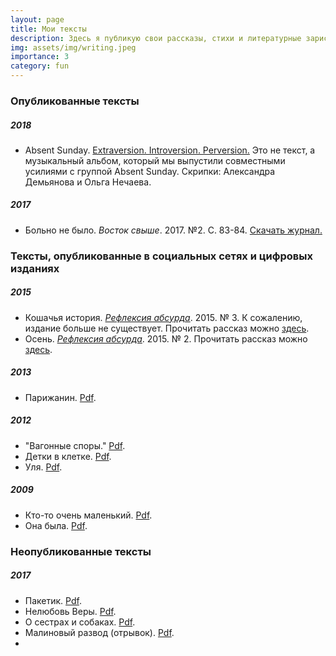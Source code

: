```yaml
---
layout: page
title: Мои тексты
description: Здесь я публикую свои рассказы, стихи и литературные зарисовки  
img: assets/img/writing.jpeg
importance: 3
category: fun
---
```


### Опубликованные тексты

##### 2018
- Absent Sunday. [Extraversion. Introversion. Perversion.](https://open.spotify.com/album/5cDEbCifPstSvrWkjc4KeC) Это не текст, а музыкальный альбом, который мы выпустили совместными усилиями с группой Absent Sunday. Скрипки: Александра Демьянова и Ольга Нечаева.

##### 2017
- Больно не было. *Восток свыше*. 2017. №2. С. 83-84. [Скачать журнал.](https://olyanechaeva.github.io/assets/pdf/Vostok43.pdf)

### Тексты, опубликованные в социальных сетях и цифровых изданиях

##### 2015
- Кошачья история. *[Рефлексия абсурда](https://www.facebook.com/refleksiya/)*. 2015. № 3. К сожалению, издание больше не существует. Прочитать рассказ можно [здесь](olyanechaeva.github.io/assets/pdf/koshachia_istoriia.pdf).
- Осень. *[Рефлексия абсурда](https://www.facebook.com/refleksiya/)*. 2015. № 2. Прочитать рассказ можно [здесь](olyanechaeva.github.io/assets/pdf/osen.pdf).

##### 2013
- Парижанин. [Pdf](olyanechaeva.github.io/assets/pdf/parizhanin.pdf).

##### 2012
- "Вагонные споры." [Pdf](olyanechaeva.github.io/assets/pdf/vagonnye_spory.pdf).
- Детки в клетке. [Pdf](olyanechaeva.github.io/assets/pdf/detki_v_kletke.pdf).
- Уля. [Pdf](olyanechaeva.github.io/assets/pdf/ulia.pdf).

##### 2009
- Кто-то очень маленький. [Pdf](olyanechaeva.github.io/assets/pdf/kto-to.pdf).
- Она была. [Pdf](olyanechaeva.github.io/assets/pdf/ona_byla.pdf).


### Неопубликованные тексты

##### 2017
- Пакетик. [Pdf](olyanechaeva.github.io/assets/pdf/paketik.pdf).
- Нелюбовь Веры. [Pdf](olyanechaeva.github.io/assets/pdf/neliubov_very.pdf).
- О сестрах и собаках. [Pdf](olyanechaeva.github.io/assets/pdf/o_sestrakh_i_sobakakh.pdf).
- Малиновый развод (отрывок). [Pdf](olyanechaeva.github.io/assets/pdf/malinovyi_razvod.pdf).
- 

